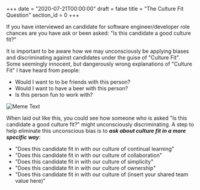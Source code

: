 +++
date = "2020-07-21T00:00:00"
draft = false
title = "The Culture Fit Question"
section_id = 0
+++


If you have interviewed an candidate for software engineer/developer role chances are you have ask or been asked: "Is this candidate a good culture fit?"


It is important to be aware how we may unconsciously be applying biases and discriminating against candidates under the guise of "Culture Fit". Some seemingly innocent, but dangerously wrong explanations of "Culture Fit" I have heard from people:
- Would I want to to be friends with this person?
- Would I want to have a beer with this person?
- Is this person fun to work with?

![Meme Text](https://i.kym-cdn.com/entries/icons/original/000/010/692/19789999.jpg "The Princess Bride Meme")


When laid out like this, you could see how someone who is asked "Is this candidate a good culture fit?" might unconsciously discriminating. A step to help eliminate this unconscious bias is to ***ask about culture fit in a more specific way***:
 - "Does this candidate fit in with our culture of continual learning"
 - "Does this candidate fit in with our culture of collaboration"
 - "Does this candidate fit in with our culture of simplicity"
 - "Does this candidate fit in with our culture of ownership" 
 - "Does this candidate fit in with our culture of (insert your shared team value here)" 




 
